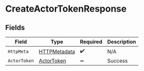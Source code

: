 # CreateActorTokenResponse


## Fields

| Field                                                   | Type                                                    | Required                                                | Description                                             |
| ------------------------------------------------------- | ------------------------------------------------------- | ------------------------------------------------------- | ------------------------------------------------------- |
| `HttpMeta`                                              | [HTTPMetadata](../../Models/Components/HTTPMetadata.md) | :heavy_check_mark:                                      | N/A                                                     |
| `ActorToken`                                            | [ActorToken](../../Models/Components/ActorToken.md)     | :heavy_minus_sign:                                      | Success                                                 |